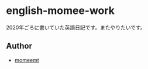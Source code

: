 # english-momee-work
2020年ごろに書いていた英語日記です。またやりたいです。

## Author
- [momeemt](https://twitter.com/momeemt)
